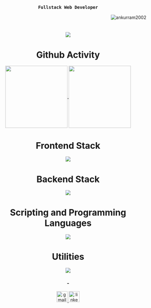 <h3 align="center"> 
    
**`Fullstack Web Developer`**
</h3>
<p align="right"> <img src="https://komarev.com/ghpvc/?username=ankurram2002&label=Profile%20views&color=0e75b6&style=flat" alt="ankurram2002" /> </p>
<h1 align="center">
    <img src="https://readme-typing-svg.herokuapp.com/?font=Aptos&color=0AB952&size=35&center=true&vCenter=true&width=500&height=70&duration=4000&lines=Hi!+I'm+Ankur+Ram.;Nice+to+meet+you+👋" />
</h1>

<h1 align="center">Github Activity</h1>
<div align="center">
<a href="https://github.com/anuraghazra/github-readme-stats">
  <img height=200 align="center" src="https://github-readme-stats.vercel.app/api?username=AnkurRam2002&theme=blue-green" />
</a>
<a href="https://github.com/anuraghazra/github-readme-stats">
  <img height=200 align="center" src="https://github-readme-stats.vercel.app/api/top-langs/?username=AnkurRam2002&theme=blue-green&layout=compact" />
</a>
</div>

<h1 align="center">Frontend Stack</h1>
    
<p align="center">
  <a href="https://skillicons.dev">
    <img src="https://skillicons.dev/icons?i=bootstrap,tailwind,vite,react,redux,materialui,next&perline=12" />
  </a>
</p>

<h1 align="center">Backend Stack</h1>
    
<p align="center">
  <a href="https://skillicons.dev">
    <img src="https://skillicons.dev/icons?i=nodejs,express,firebase,flask,mongodb,mysql,redis,sqlite,graphql,npm&perline=12" />
  </a>
</p>

<h1 align="center">Scripting and Programming Languages</h1>
    
<p align="center">
  <a href="https://skillicons.dev">
    <img src="https://skillicons.dev/icons?i=html,css,c,cpp,python,js,typescript,md&perline=12" />
  </a>
</p>

<h1 align="center">Utilities</h1>
    
<p align="center">
  <a href="https://skillicons.dev">
    <img src="https://skillicons.dev/icons?i=docker,jest,bash,git,github,figma,gcp&perline=12" />
  </a>
</p>

<h3 align="center">-</h3>

<div align="center">
  <a href="mailto:ankurram2002@gmail.com" target="_blank">
  <img src="https://img.shields.io/static/v1?message=Gmail&logo=gmail&label=&color=D14836&logoColor=white&labelColor=&style=for-the-badge" height="35" alt="gmail logo"  />
  </a>
  <a href="https://www.linkedin.com/in/ankurram/" target="_blank">
  <img src="https://img.shields.io/static/v1?message=LinkedIn&logo=linkedin&label=&color=0077B5&logoColor=white&labelColor=&style=for-the-badge" height="35" alt="linkedin logo"  />
  </a>
</div>

###
<!--
**AnkurRam2002/AnkurRam2002** is a ✨ _special_ ✨ repository because its `README.md` (this file) appears on your GitHub profile.

Here are some ideas to get you started:

- 🔭 I’m currently working on ...
- 🌱 I’m currently learning ...
- 👯 I’m looking to collaborate on ...
- 🤔 I’m looking for help with ...
- 💬 Ask me about ...
- 📫 How to reach me: ...
- 😄 Pronouns: ...
- ⚡ Fun fact: ...
-->
